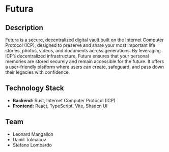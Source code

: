 # Futura

## Description

Futura is a secure, decentralized digital vault built on the Internet Computer Protocol (ICP), designed to preserve and share your most important life stories, photos, videos, and documents across generations. By leveraging ICP’s decentralized infrastructure, Futura ensures that your personal memories are stored securely and remain accessible for the future. It offers a user-friendly platform where users can create, safeguard, and pass down their legacies with confidence.

## Technology Stack

- **Backend:** Rust, Internet Computer Protocol (ICP)
- **Frontend:** React, TypeScript, Vite, Shadcn UI

## Team

- Leonard Mangallon
- Daniil Tolmacov
- Stefano Lombardo
